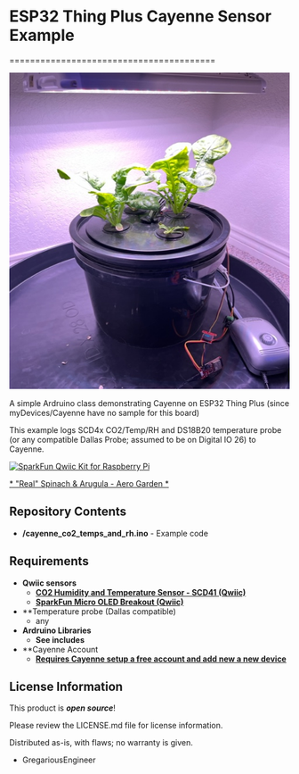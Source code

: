 # ESP32 Thing Plus Cayenne Sensor Example
========================================

<img src="https://github.com/GregariousEngineering/ESP32ThingPlusCayenneSensor/blob/master/images/AeroSetup.jpg" width="756" height="567">

A simple Ardruino class demonstrating Cayenne on ESP32 Thing Plus (since myDevices/Cayenne have no sample for this board)

This example logs SCD4x CO2/Temp/RH and DS18B20 temperature probe (or any compatible Dallas Probe; assumed to be on Digital IO 26) to Cayenne.

[![SparkFun Qwiic Kit for Raspberry Pi](https://cdn.sparkfun.com//assets/parts/1/4/2/4/1/15663-SparkFun_Thing_Plus_-_ESP32_WROOM-01.jpg)](https://www.sparkfun.com/products/15663)

[* "Real" Spinach & Arugula - Aero Garden *](https://www.gregariousengineering.com/2022/04/real-spinach-arugula-aero-garden.html)


Repository Contents
-------------------
* **/cayenne_co2_temps_and_rh.ino** - Example code 


Requirements
--------------
* **Qwiic sensors**
   * **[CO2 Humidity and Temperature Sensor - SCD41 (Qwiic)](https://www.sparkfun.com/products/18366)**
   * **[SparkFun Micro OLED Breakout (Qwiic)](https://www.sparkfun.com/products/14532)**
* **Temperature probe (Dallas compatible)
   * any
* **Ardruino Libraries**
   * **See includes**
* **Cayenne Account
   * **[Requires Cayenne setup a free account and add new a new device](https://developers.mydevices.com/cayenne/landing/jumpstart-arduino-projects-cayenne/)**

License Information
-------------------

This product is _**open source**_! 

Please review the LICENSE.md file for license information. 

Distributed as-is, with flaws; no warranty is given.

- GregariousEngineer
